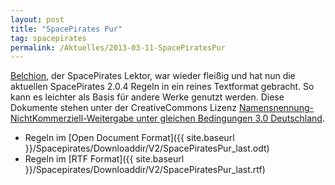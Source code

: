 ```yaml
---
layout: post
title: "SpacePirates Pur"
tag: spacepirates
permalink: /Aktuelles/2013-03-11-SpacePiratesPur
---
```


[Belchion](http://belchion.rsp-blogs.de/2013/03/11/spacepirates-pur-v2/), der SpacePirates Lektor, war wieder fleißig und hat nun die aktuellen SpacePirates 2.0.4 Regeln in ein reines Textformat gebracht. So kann es leichter als Basis für andere Werke genutzt werden. Diese Dokumente stehen unter der CreativeCommons Lizenz [Namensnennung-NichtKommerziell-Weitergabe unter gleichen Bedingungen 3.0 Deutschland](http://creativecommons.org/licenses/by-nc-sa/3.0/de/).

- Regeln im [Open Document Format]({{ site.baseurl }}/Spacepirates/Downloaddir/V2/SpacePiratesPur_last.odt)
- Regeln im [RTF Format]({{ site.baseurl }}/Spacepirates/Downloaddir/V2/SpacePiratesPur_last.rtf)


